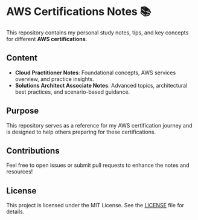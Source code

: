 # AWS Certifications Notes 📚

This repository contains my personal study notes, tips, and key concepts for different **AWS certifications**.
## Content
- **Cloud Practitioner Notes**: Foundational concepts, AWS services overview, and practice insights.
- **Solutions Architect Associate Notes**: Advanced topics, architectural best practices, and scenario-based guidance.

## Purpose
This repository serves as a reference for my AWS certification journey and is designed to help others preparing for these certifications.

## Contributions
Feel free to open issues or submit pull requests to enhance the notes and resources!

## License
This project is licensed under the MIT License. See the [LICENSE](https://github.com/eenlpe1/AWS-Certifications-Notes/blob/main/LICENSE) file for details.

